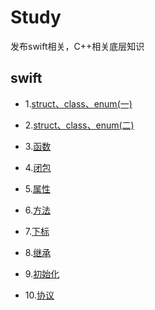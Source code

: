 # Study
发布swift相关，C++相关底层知识
## swift
- 1.[struct、class、enum(一)](https://github.com/lyp1992/Study/blob/master/Swift/Struct%20%E3%80%81Class%E3%80%81enum%20.md)  

- 2.[struct、class、enum(二)](https://github.com/lyp1992/Study/blob/master/Swift/struct%E3%80%81class%E3%80%81enum(%E4%BA%8C).md)  

- 3.[函数](https://github.com/lyp1992/Study/blob/master/Swift/%E5%87%BD%E6%95%B0.md)  

- 4.[闭包](https://github.com/lyp1992/Study/blob/master/Swift/%E9%97%AD%E5%8C%85%20.md)  

- 5.[属性](https://github.com/lyp1992/Study/blob/master/Swift/%E5%B1%9E%E6%80%A7.md)  

- 6.[方法](https://github.com/lyp1992/Study/blob/master/Swift/%E6%96%B9%E6%B3%95.md)  

- 7.[下标](https://github.com/lyp1992/Study/blob/master/Swift/%E4%B8%8B%E6%A0%87.md)  

- 8.[继承](https://github.com/lyp1992/Study/blob/master/Swift/%E7%BB%A7%E6%89%BF.md)  

- 9.[初始化](https://github.com/lyp1992/Study/blob/master/Swift/%E5%88%9D%E5%A7%8B%E5%8C%96.md)  

- 10.[协议](https://github.com/lyp1992/Study/blob/master/Swift/%E5%8D%8F%E8%AE%AE.md)  

